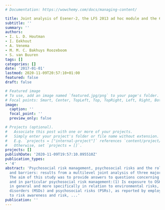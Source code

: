 ```yaml
---
# Documentation: https://wowchemy.com/docs/managing-content/

title: Joint analysis of Esener-2, the LFS 2013 ad hoc module and the 6th EWCS
subtitle: ''
summary: ''
authors:
- I. L. D. Houtman
- I. Eekhout
- A. Venema
- M. M. C. Bakhuys Roozeboom
- S. van Buuren
tags: []
categories: []
date: '2017-01-01'
lastmod: 2020-11-09T20:57:10+01:00
featured: false
draft: false

# Featured image
# To use, add an image named `featured.jpg/png` to your page's folder.
# Focal points: Smart, Center, TopLeft, Top, TopRight, Left, Right, BottomLeft, Bottom, BottomRight.
image:
  caption: ''
  focal_point: ''
  preview_only: false

# Projects (optional).
#   Associate this post with one or more of your projects.
#   Simply enter your project's folder or file name without extension.
#   E.g. `projects = ["internal-project"]` references `content/project/deep-learning/index.md`.
#   Otherwise, set `projects = []`.
projects: []
publishDate: '2020-11-09T19:57:10.095510Z'
publication_types:
- '4'
abstract: 'Psychosocial risk management, psychosocial risks and the role of drivers
  and barriers: results from a multilevel joint analysis of three major European surveys.
  The aim of this study was to provide answers to questions concerning OSH risk management,
  and in particular psychosocial risk management:(1) Is exposure to OSH risks, both
  in general and more specifically in relation to environmental risks, risks of musculoskeletal
  disorders (MSDs) and psychosocial risks (PSRs), as reported by employees, related
  to risk awareness and risk, ...'
publication: ''
---
```

